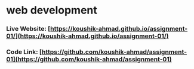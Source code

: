 # web development

### Live Website: [https://koushik-ahmad.github.io/assignment-01/](https://koushik-ahmad.github.io/assignment-01/)

### Code Link: [https://github.com/koushik-ahmad/assignment-01](https://github.com/koushik-ahmad/assignment-01)
